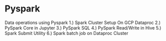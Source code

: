 # Pyspark
Data operations using Pyspark
1.) Spark Cluster Setup On GCP Dataproc
2.) PySpark Core in Jupyter
3.) PySpark SQL
4.) PySpark Read/Write in Hive
5.) Spark Submit Utility
6.) Spark batch job on Dataproc Cluster

